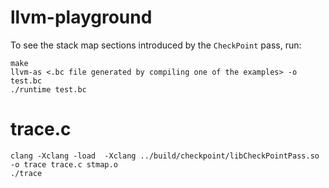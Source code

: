 # llvm-playground

To see the stack map sections introduced by the `CheckPoint` pass, run:

```
make
llvm-as <.bc file generated by compiling one of the examples> -o test.bc
./runtime test.bc
```

# trace.c
```
clang -Xclang -load  -Xclang ../build/checkpoint/libCheckPointPass.so -o trace trace.c stmap.o
./trace
```
